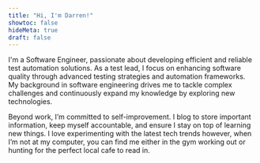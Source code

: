 ```yaml
---
title: "Hi, I'm Darren!"
showtoc: false
hideMeta: true
draft: false
---
```

I'm a Software Engineer, passionate about developing efficient and reliable test automation solutions. As a test lead, I focus on enhancing software quality through advanced testing strategies and automation frameworks. My background in software engineering drives me to tackle complex challenges and continuously expand my knowledge by exploring new technologies.

Beyond work, I’m committed to self-improvement. I blog to store important information, keep myself accountable, and ensure I stay on top of learning new things. I love experimenting with the latest tech trends however, when I’m not at my computer, you can find me either in the gym working out or hunting for the perfect local cafe to read in.
